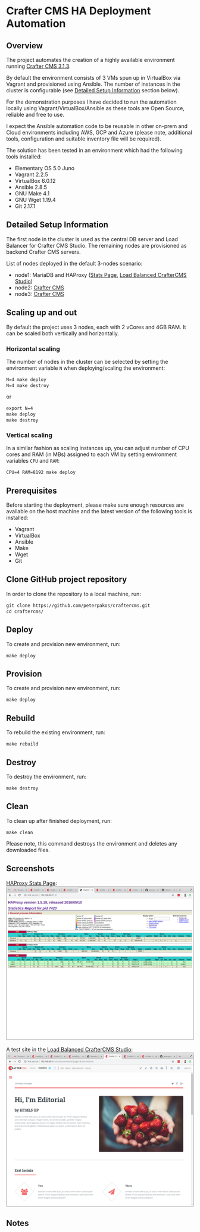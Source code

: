# Crafter CMS HA Deployment Automation

## Overview
The project automates the creation of a highly available environment running
[Crafter CMS 3.1.3](https://craftercms.org/).

By default the environment consists of 3 VMs spun up in VirtualBox via Vagrant
and provisioned using Ansible. The number of instances in the cluster is
configurable (see [Detailed Setup Information](#Detailed-Setup-Information)
section below).

For the demonstration purposes I have decided to run the automation locally
using Vagrant/VirtualBox/Ansible as these tools are Open Source, reliable and
free to use.

I expect the Ansible automation code to be reusable in other on-prem and Cloud
environments including AWS, GCP and Azure (please note, additional tools,
configuration and suitable inventory file will be required).

The solution has been tested in an environment which had the following tools
installed:
- Elementary OS 5.0 Juno
- Vagrant 2.2.5
- VirtualBox 6.0.12
- Ansible 2.8.5
- GNU Make 4.1
- GNU Wget 1.19.4
- Git 2.17.1

## Detailed Setup Information
The first node in the cluster is used as the central DB server and Load
Balancer for Crafter CMS Studio. The remaining nodes are provisioned as backend
Crafter CMS servers.

List of nodes deployed in the default 3-nodes scenario:
- node1: MariaDB and HAProxy ([Stats Page](http://192.168.69.11:81/),
[Load Balanced CrafterCMS Studio](http://192.168.69.11/studio/))
- node2: [Crafter CMS](http://192.168.69.12:8080/studio/)
- node3: [Crafter CMS](http://192.168.69.13:8080/studio/)

## Scaling up and out
By default the project uses 3 nodes, each with 2 vCores and 4GB RAM. It can be
scaled both vertically and horizontally.

### Horizontal scaling
The number of nodes in the cluster can be selected by setting the environment
variable `N` when deploying/scaling the environment:
```
N=4 make deploy
N=4 make destroy
```
or
```
export N=4
make deploy
make destroy
```

### Vertical scaling
In a similar fashion as scaling instances up, you can adjust number of CPU
cores and RAM (in MBs) assigned to each VM by setting environment variables
`CPU` and `RAM`:
```
CPU=4 RAM=8192 make deploy
```

## Prerequisites
Before starting the deployment, please make sure enough resources are available
on the host machine and the latest version of the following tools is installed: 
- Vagrant
- VirtualBox
- Ansible
- Make
- Wget
- Git

## Clone GitHub project repository
In order to clone the repository to a local machine, run:
```
git clone https://github.com/peterpakos/craftercms.git
cd craftercms/
```

## Deploy
To create and provision new environment, run:
```
make deploy
```

## Provision
To create and provision new environment, run:
```
make deploy
```

## Rebuild
To rebuild the existing environment, run:
```
make rebuild
```

## Destroy
To destroy the environment, run:
```
make destroy
```

## Clean
To clean up after finished deployment, run:
```
make clean
```
Please note, this command destroys the environment and deletes any downloaded
files.

## Screenshots
[HAProxy Stats Page](http://192.168.69.11:81/):
![HAProxy Stats Screenshot](screenshots/haproxy.png)

A test site in the [Load Balanced CrafterCMS Studio](http://192.168.69.11/studio/):
![Load Balanced CrafterCMS Studio Screenshot](screenshots/testsite.png)

## Notes
